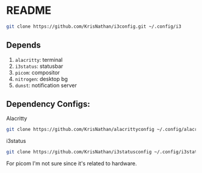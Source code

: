 # README

```bash
git clone https://github.com/KrisNathan/i3config.git ~/.config/i3
```

## Depends

1. `alacritty`: terminal
2. `i3status`: statusbar
3. `picom`: compositor
4. `nitrogen`: desktop bg
5. `dunst`: notification server

## Dependency Configs:

Alacritty

```bash
git clone https://github.com/KrisNathan/alacrittyconfig ~/.config/alacritty
```

i3status

```bash
git clone https://github.com/KrisNathan/i3statusconfig ~/.config/i3status
```

For picom I'm not sure since it's related to hardware.